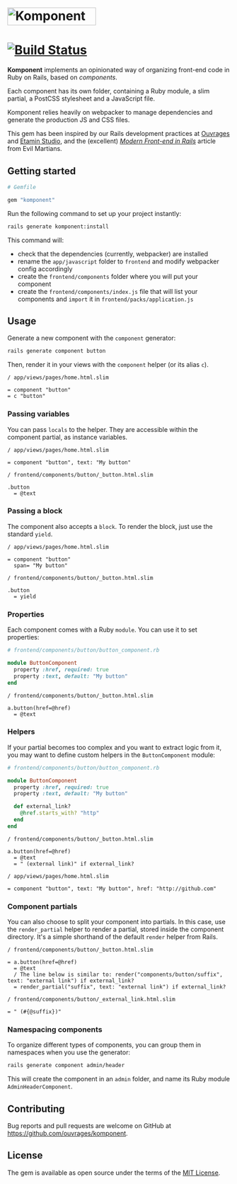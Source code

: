 # <img alt="Komponent" src="https://raw.github.com/ouvrages/komponent/master/logo.svg?sanitize=true" width="200" height="40" />
[![Build Status](https://travis-ci.org/komposable/komponent.svg?branch=master)](https://travis-ci.org/komposable/komponent)
=======

**Komponent** implements an opinionated way of organizing front-end code in Ruby on Rails, based on _components_.

Each component has its own folder, containing a Ruby module, a slim partial, a PostCSS stylesheet and a JavaScript file.

Komponent relies heavily on webpacker to manage dependencies and generate the production JS and CSS files.

This gem has been inspired by our Rails development practices at [Ouvrages](https://ouvrages-web.fr) and [Etamin Studio](https://etaminstudio.com), and the (excellent) [_Modern Front-end in Rails_](https://evilmartians.com/chronicles/evil-front-part-1) article from Evil Martians.


## Getting started

```ruby
# Gemfile

gem "komponent"
```

Run the following command to set up your project instantly:

```sh
rails generate komponent:install
```

This command will:

* check that the dependencies (currently, webpacker) are installed
* rename the `app/javascript` folder to `frontend` and modify webpacker config accordingly
* create the `frontend/components` folder where you will put your component
* create the `frontend/components/index.js` file that will list your components and `import` it in `frontend/packs/application.js`

## Usage

Generate a new component with the `component` generator:

```sh
rails generate component button
```

Then, render it in your views with the `component` helper (or its alias `c`).

```slim
/ app/views/pages/home.html.slim

= component "button"
= c "button"
```

### Passing variables

You can pass `locals` to the helper. They are accessible within the component partial, as instance variables.

```slim
/ app/views/pages/home.html.slim

= component "button", text: "My button"
```

```slim
/ frontend/components/button/_button.html.slim

.button
  = @text
```

### Passing a block

The component also accepts a `block`. To render the block, just use the standard `yield`.

```slim
/ app/views/pages/home.html.slim

= component "button"
  span= "My button"
```

```slim
/ frontend/components/button/_button.html.slim

.button
  = yield
```

### Properties

Each component comes with a Ruby `module`. You can use it to set properties:

```ruby
# frontend/components/button/button_component.rb

module ButtonComponent
  property :href, required: true
  property :text, default: "My button"
end
```

```slim
/ frontend/components/button/_button.html.slim

a.button(href=@href)
  = @text
```

### Helpers

If your partial becomes too complex and you want to extract logic from it, you may want to define custom helpers in the `ButtonComponent` module:

```ruby
# frontend/components/button/button_component.rb

module ButtonComponent
  property :href, required: true
  property :text, default: "My button"

  def external_link?
    @href.starts_with? "http"
  end
end
```

```slim
/ frontend/components/button/_button.html.slim

a.button(href=@href)
  = @text
  = " (external link)" if external_link?
```

```slim
/ app/views/pages/home.html.slim

= component "button", text: "My button", href: "http://github.com"
```

### Component partials

You can also choose to split your component into partials. In this case, use the `render_partial` helper to render a partial, stored inside the component directory. It's a simple shorthand of the default `render` helper from Rails. 

```slim
/ frontend/components/button/_button.html.slim

= a.button(href=@href)
  = @text
  / The line below is similar to: render("components/button/suffix", text: "external link") if external_link?
  = render_partial("suffix", text: "external link") if external_link?
```

```slim
/ frontend/components/button/_external_link.html.slim

= " (#{@suffix})"
```

### Namespacing components

To organize different types of components, you can group them in namespaces when you use the generator:

```sh
rails generate component admin/header
```

This will create the component in an `admin` folder, and name its Ruby module `AdminHeaderComponent`.


## Contributing

Bug reports and pull requests are welcome on GitHub at https://github.com/ouvrages/komponent.

## License

The gem is available as open source under the terms of the [MIT License](http://opensource.org/licenses/MIT).
